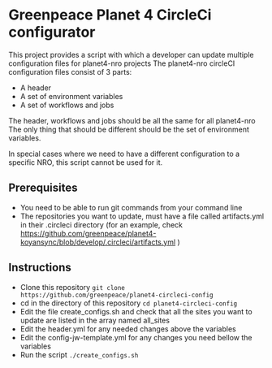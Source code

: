 # Greenpeace Planet 4 CircleCi configurator

This project provides a script with which a developer can update multiple configuration files for planet4-nro projects
The planet4-nro circleCI configuration files consist of 3 parts: 
- A header 
- A set of environment variables
- A set of workflows and jobs

The header, workflows and jobs should be all the same for all planet4-nro 
The only thing that should be different should be the set of environment variables.

In special cases where we need to have a different configuration to a specific NRO, this script cannot be used for it.


## Prerequisites

- You need to be able to run git commands from your command line
- The repositories you want to update, must have a file called artifacts.yml in their .circleci directory 
(for an example, check https://github.com/greenpeace/planet4-koyansync/blob/develop/.circleci/artifacts.yml )

## Instructions

- Clone this repository `git clone https://github.com/greenpeace/planet4-circleci-config`
- cd in the directory of this repository `cd planet4-circleci-config`
- Edit the file create_configs.sh and check that all the sites you want to update are listed in the array named all_sites
- Edit the header.yml for any needed changes above the variables
- Edit the config-jw-template.yml for any changes you need bellow the variables
- Run the script `./create_configs.sh`

